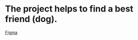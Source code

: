 <h1>The project helps to find a best friend (dog).</h1>

<a href="https://www.figma.com/file/Hy07HqUhSXgt8dOvGHf6FT/6feet?node-id=0%3A1">Figma</a>


